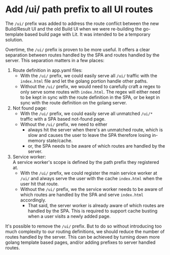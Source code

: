 # Add /ui/ path prefix to all UI routes

The `/ui/` prefix was added to address the route conflict between the new
Build/Result UI and the old Build UI when we were re-building the go-template
based build page with Lit. It was intended to be a temporary solution.

Overtime, the `/ui/` prefix is proven to be more useful. It offers a clear
separation between routes handled by the SPA and routes handled by the server.
This separation matters in a few places:

1. Route definition in app.yaml files:
   * With the `/ui/` prefix, we could easily serve all `/ui/` traffic with the
     `index.html` file and let the golang portion handle other paths.
   * Without the `/ui/` prefix, we would need to carefully craft a regex to only
     serve some routes with `index.html`. The regex will either need to be kept
     in sync with the route definition in the SPA, or be kept in sync with the
     route definition on the golang server.
2. Not found page:
   * With the `/ui/` prefix, we could easily serve all unmatched `/ui/*` traffic
     with a SPA based not-found page.
   * Without the `/ui/` prefix, we need to either
      * always hit the server when there's an unmatched route, which is slow and
        causes the user to leave the SPA therefore losing in-memory state/cache.
      * or, the SPA needs to be aware of which routes are handled by the server.
3. Service worker:  
   A service worker's scope is defined by the path prefix they registered at.
   * With the `/ui/` prefix, we could register the main service worker at `/ui/`
     and always serve the user with the cache `index.html` when the user hit
     that route.
   * Without the `/ui/` prefix, we the service worker needs to be aware of which
     routes are handled by the SPA and serve `index.html` accordingly.
       * That said, the server worker is already aware of which routes are
         handled by the SPA. This is required to support cache busting when a
         user visits a newly added page.

It's possible to remove the `/ui/` prefix. But to do so without introducing too
much complexity to our routing definitions, we should reduce the number of
routes handled by the server. This can be achieved by turning down more golang
template based pages, and/or adding prefixes to server handled routes.
